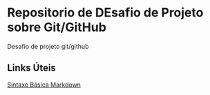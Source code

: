 # Repositorio de DEsafio de Projeto sobre Git/GitHub
Desafio de projeto git/github

## Links Úteis
[Sintaxe Básica Markdown](https://www.markdownguide.org/basic-syntax/)


